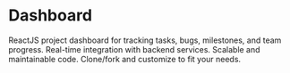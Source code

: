 # Dashboard
ReactJS project dashboard for tracking tasks, bugs, milestones, and team progress. Real-time integration with backend services. Scalable and maintainable code. Clone/fork and customize to fit your needs.
